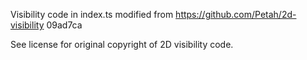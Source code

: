 Visibility code in index.ts modified from https://github.com/Petah/2d-visibility 09ad7ca

See license for original copyright of 2D visibility code.